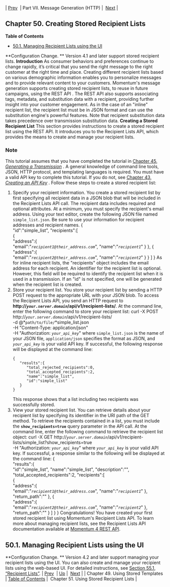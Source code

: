| [Prev](using_template)  | Part VII. Message Generation (HTTP) |  [Next](using_list) |
## Chapter 50. Creating Stored Recipient Lists
**Table of Contents**

* [50.1\. Managing Recipient Lists using the UI](stored_list#manage_list_ui)

**Configuration Change. ** Version 4.1 and later support stored recipient lists.
**Introduction**
As consumer behaviors and preferences continue to change rapidly, it’s critical that you send the right message to the right customer at the right time and place. Creating different recipient lists based on various demographic information enables you to personalize messages and to provide relevant content to your customers. Momentum's message generation supports creating stored recipient lists, to reuse in future campaigns, using the REST API . The REST API also supports associating tags, metadata, and substitution data with a recipient, providing further insight into your customer engagement.
As in the case of an "inline" recipient list, the recipient list must be in JSON format and can use the substitution engine's powerful features. Note that recipient substitution data takes precedence over transmission substitution data.
**Creating a Stored Recipient List** 
This section provides instructions to create a stored recipient list using the REST API. It introduces you to the Recipient Lists API, which provides the means to create and manage your recipient lists.
### Note
This tutorial assumes that you have completed the tutorial in [Chapter 45, *Generating a Transmission*](message_gen "Chapter 45. Generating a Transmission") . A general knowledge of command line tools, JSON, HTTP protocol, and templating languages is required.
You must have a valid API key to complete this tutorial. If you do not, see [Chapter 43, *Creating an API Key*](create_apikey "Chapter 43. Creating an API Key") .
Follow these steps to create a stored recipient list:
1.  Specify your recipient information.
    You create a stored recipient list by first specifying all recipient data in a JSON blob that will be included in the Recipient Lists API call. The recipient data includes required and optional attributes. At a minimum, you must specify the recipient's email address.
    Using your text editor, create the following JSON file named `simple_list.json`. Be sure to use your information for recipient addresses and recipient names.
    {  
       "id":"simple_list",
       "recipients":[  
          {  
             "address":{  
                "email":"*`recipient1@their_address.com`*",
                "name":"*`recipient1`*"
             }
          },
          {  
             "address":{  
                "email":"*`recipient2@their_address.com`*",
                "name":"*`recipient2`*"
             }
          }
       ]
    }
    As for inline recipient lists, the "recipients" object includes the email address for each recipient.
    An identifier for the recipient list is optional. However, this field will be required to identify the recipient list when it is used in a transmission. If an "id" is not specified, one will be generated when the recipient list is created.
2.  Store your recipient list.
    You store your recipient list by sending a HTTP POST request to the appropriate URL with your JSON blob. To access the Recipient Lists API, you send an HTTP request to **http://*`your.server.domain`*/api/v1/recipient-lists/**.
    At the command line, enter the following command to store your recipient list:
    curl -X POST http://*`your.server.domain`*/api/v1/recipient-lists/ \
    -d @*`path/to/file/`*simple_list.json \
    -H "Content-Type: application/json" \
    -H "Authorization: *`your_api_key`*"
    where `simple_list.json` is the name of your JSON file, `application/json` specifies the format as JSON, and *`your_api_key`* is your valid API key.
    If successful, the following response will be displayed at the command line:
    ```
    {  
       "results":{  
          "total_rejected_recipients":0,
          "total_accepted_recipients":2,
          "name":"simple_list",
          "id":"simple_list"
       }
    }
    ```
    This response shows that a list including two recipients was successfully stored.
3.  View your stored recipient list.
    You can retrieve details about your recipient list by specifying its identifier in the URI path of the GET method. To retrieve the recipients contained in a list, you must include the **`show_recipients=true`** query parameter in the API call.
    At the command line, enter the following command to retrieve the recipient list object:
    curl -X GET http://*`your.server.domain`*/api/v1/recipient-lists/simple_list?show_recipients=true \
    -H "Authorization: *`your_api_key`*"
    where *`your_api_key`* is your valid API key.
    If successful, a response similar to the following will be displayed at the command line:
    {  
       "results":{  
          "id":"simple_list",
          "name":"simple_list",
          "description":"",
          "total_accepted_recipients":2,
          "recipients":[  
             {  
                "address":{  
                   "email":"*`recipient1@their_address.com`*",
                   "name":"*`recipient1`*"
                },
                "return_path":""
             },
             {  
                "address":{  
                   "email":"*`recipient2@their_address.com`*",
                   "name":"*`recipient2`*"
                },
                "return_path":""
             }
          ]
       }
    }
Congratulations! You have created your first stored recipient list using Momentum's Recipient Lists API. To learn more about managing recipient lists, see the Recipient Lists API documentation available at [Momentum 4 REST API](https://support.messagesystems.com/docs/web-rest/v1_index.html).
## 50.1. Managing Recipient Lists using the UI
**Configuration Change. ** Version 4.2 and later support managing your recipient lists using the UI.
You can also create and manage your recipient lists using the web-based UI. For detailed instructions, see [Section 55.1, “Recipient Lists”](web-ui#web-ui.recipients "55.1. Recipient Lists").
| [Prev](using_template)  | [Up](p.http_rest) |  [Next](using_list) |
| Chapter 49. Using Stored Templates  | [Table of Contents](index) |  Chapter 51. Using Stored Recipient Lists |
